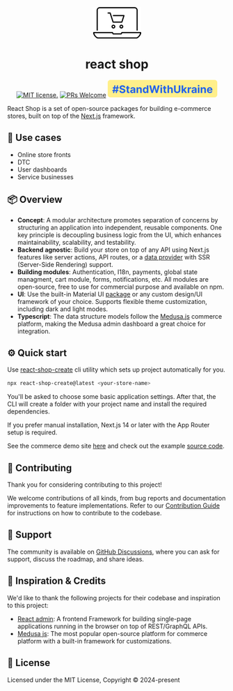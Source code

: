 <div align="center">
  <img src="https://github.com/react-shop-dev/react-shop/blob/main/.github/logo.png?raw=true" alt="logo" width="112">
  <h1>react shop</h1>
</div>

<p align="center">
  <a style="display: inline-block;" href="https://github.com/react-shop-dev/react-shop/blob/main/LICENSE.md">
    <img src="https://img.shields.io/badge/license-MIT-blue.svg" alt="MIT license." />
  </a>
  <a style="display: inline-block;" href="https://github.com/react-shop-dev/react-shop/blob/main/.github/CONTRIBUTING.md">
    <img src="https://img.shields.io/badge/PRs-welcome-brightgreen.svg" alt="PRs Welcome" />
  </a>
  <a style="display: inline-block;" href="https://github.com/vshymanskyy/StandWithUkraine/blob/main/docs/README.md">
    <img src="https://raw.githubusercontent.com/vshymanskyy/StandWithUkraine/main/badges/StandWithUkraine.svg" alt="StandWithUkraine" />
  </a>
<p>

React Shop is a set of open-source packages for building e-commerce stores, built on top of the [Next.js](https://nextjs.org) framework.

## 🛒 Use cases
- Online store fronts
- DTC
- User dashboards
- Service businesses

## 📦 Overview

- **Concept**: A modular architecture promotes separation of concerns by structuring an application into independent, reusable components. One key principle is decoupling business logic from the UI, which enhances maintainability, scalability, and testability.
- **Backend agnostic**: Build your store on top of any API using Next.js features like server actions, API routes, or a [data provider](https://marmelab.com/react-admin/DataProviderList.html) with SSR (Server-Side Rendering) support.
- **Building modules**: Authentication, I18n, payments, global state managment, cart module, forms, notifications, etc. All modules are open-source, free to use for commercial purpose and available on npm.
- **UI**: Use the built-in Material UI [package](https://github.com/react-shop-dev/react-shop/tree/main/packages) or any custom design/UI framework of your choice. Supports flexible theme customization, including dark and light modes.
- **Typescript**: The data structure models follow the [Medusa.js](https://medusajs.com) commerce platform, making the Medusa admin dashboard a great choice for integration.

## ⚙️ Quick start

Use [react-shop-create](https://www.npmjs.com/package/react-shop-create) cli utility which sets up project automatically for you. 

```sh
npx react-shop-create@latest <your-store-name>
```

You'll be asked to choose some basic application settings. After that, the CLI will create a folder with your project name and install the required dependencies.

If you prefer manual installation, Next.js 14 or later with the App Router setup is required.

See the commerce demo site [here](https://bookshelf-demo.com) and check out the example [source code](https://github.com/react-shop-dev/react-shop/tree/main/examples/bookshelf).

## 🤝 Contributing

Thank you for considering contributing to this project! 

We welcome contributions of all kinds, from bug reports and documentation improvements to feature implementations.
Refer to our [Contribution Guide](https://github.com/react-shop-dev/react-shop/blob/main/.github/CONTRIBUTING.md) for instructions on how to contribute to the codebase.

## 💬 Support

The community is available on [GitHub Discussions](https://github.com/react-shop-dev/react-shop/discussions), where you can ask for support, discuss the roadmap, and share ideas.

## 💙 Inspiration & Credits

We'd like to thank the following projects for their codebase and inspiration to this project:

- [React admin](https://marmelab.com/react-admin/): A frontend Framework for building single-page applications running in the browser on top of REST/GraphQL APIs.
- [Medusa js](https://medusajs.com/): The most popular open-source platform for commerce platform with a built-in framework for customizations.

## 📃 License

Licensed under the MIT License, Copyright © 2024-present
